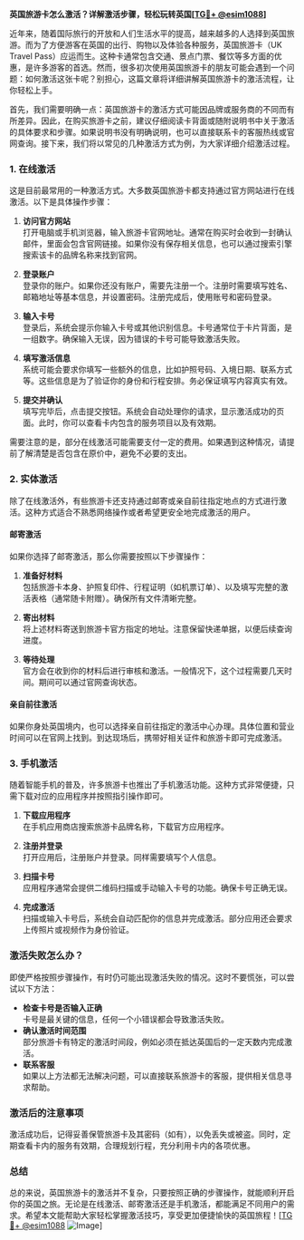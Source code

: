 **英国旅游卡怎么激活？详解激活步骤，轻松玩转英国[[TG💪+ @esim1088](https://t.me/s/esim1088)]**

近年来，随着国际旅行的开放和人们生活水平的提高，越来越多的人选择到英国旅游。而为了方便游客在英国的出行、购物以及体验各种服务，英国旅游卡（UK Travel Pass）应运而生。这种卡通常包含交通、景点门票、餐饮等多方面的优惠，是许多游客的首选。然而，很多初次使用英国旅游卡的朋友可能会遇到一个问题：如何激活这张卡呢？别担心，这篇文章将详细讲解英国旅游卡的激活流程，让你轻松上手。

首先，我们需要明确一点：英国旅游卡的激活方式可能因品牌或服务商的不同而有所差异。因此，在购买旅游卡之前，建议仔细阅读卡背面或随附说明书中关于激活的具体要求和步骤。如果说明书没有明确说明，也可以直接联系卡的客服热线或官网查询。接下来，我们将以常见的几种激活方式为例，为大家详细介绍激活过程。

### **1. 在线激活**
这是目前最常用的一种激活方式。大多数英国旅游卡都支持通过官方网站进行在线激活。以下是具体操作步骤：

1. **访问官方网站**  
   打开电脑或手机浏览器，输入旅游卡官网地址。通常在购买时会收到一封确认邮件，里面会包含官网链接。如果你没有保存相关信息，也可以通过搜索引擎搜索该卡的品牌名称来找到官网。

2. **登录账户**  
   登录你的账户。如果你还没有账户，需要先注册一个。注册时需要填写姓名、邮箱地址等基本信息，并设置密码。注册完成后，使用账号和密码登录。

3. **输入卡号**  
   登录后，系统会提示你输入卡号或其他识别信息。卡号通常位于卡片背面，是一组数字。确保输入无误，因为错误的卡号可能导致激活失败。

4. **填写激活信息**  
   系统可能会要求你填写一些额外的信息，比如护照号码、入境日期、联系方式等。这些信息是为了验证你的身份和行程安排。务必保证填写内容真实有效。

5. **提交并确认**  
   填写完毕后，点击提交按钮。系统会自动处理你的请求，显示激活成功的页面。此时，你可以查看卡内包含的服务项目以及有效期。

需要注意的是，部分在线激活可能需要支付一定的费用。如果遇到这种情况，请提前了解清楚是否包含在原价中，避免不必要的支出。

### **2. 实体激活**
除了在线激活外，有些旅游卡还支持通过邮寄或亲自前往指定地点的方式进行激活。这种方式适合不熟悉网络操作或者希望更安全地完成激活的用户。

#### **邮寄激活**
如果你选择了邮寄激活，那么你需要按照以下步骤操作：
1. **准备好材料**  
   包括旅游卡本身、护照复印件、行程证明（如机票订单）、以及填写完整的激活表格（通常随卡附赠）。确保所有文件清晰完整。

2. **寄出材料**  
   将上述材料寄送到旅游卡官方指定的地址。注意保留快递单据，以便后续查询进度。

3. **等待处理**  
   官方会在收到你的材料后进行审核和激活。一般情况下，这个过程需要几天时间。期间可以通过官网查询状态。

#### **亲自前往激活**
如果你身处英国境内，也可以选择亲自前往指定的激活中心办理。具体位置和营业时间可以在官网上找到。到达现场后，携带好相关证件和旅游卡即可完成激活。

### **3. 手机激活**
随着智能手机的普及，许多旅游卡也推出了手机激活功能。这种方式非常便捷，只需下载对应的应用程序并按照指引操作即可。

1. **下载应用程序**  
   在手机应用商店搜索旅游卡品牌名称，下载官方应用程序。

2. **注册并登录**  
   打开应用后，注册账户并登录。同样需要填写个人信息。

3. **扫描卡号**  
   应用程序通常会提供二维码扫描或手动输入卡号的功能。确保卡号正确无误。

4. **完成激活**  
   扫描或输入卡号后，系统会自动匹配你的信息并完成激活。部分应用还会要求上传照片或视频作为身份验证。

### **激活失败怎么办？**
即使严格按照步骤操作，有时仍可能出现激活失败的情况。这时不要慌张，可以尝试以下方法：
- **检查卡号是否输入正确**  
  卡号是最关键的信息，任何一个小错误都会导致激活失败。
- **确认激活时间范围**  
  部分旅游卡有特定的激活时间段，例如必须在抵达英国后的一定天数内完成激活。
- **联系客服**  
  如果以上方法都无法解决问题，可以直接联系旅游卡的客服，提供相关信息寻求帮助。

### **激活后的注意事项**
激活成功后，记得妥善保管旅游卡及其密码（如有），以免丢失或被盗。同时，定期查看卡内的服务有效期，合理规划行程，充分利用卡内的各项优惠。

### **总结**
总的来说，英国旅游卡的激活并不复杂，只要按照正确的步骤操作，就能顺利开启你的英国之旅。无论是在线激活、邮寄激活还是手机激活，都能满足不同用户的需求。希望本文能帮助大家轻松掌握激活技巧，享受更加便捷愉快的英国旅程！[[TG💪+ @esim1088](https://t.me/s/esim1088) ![Image](https://i.postimg.cc/4NQfJmqS/Snipaste-2025-05-13-00-14-12.png)]